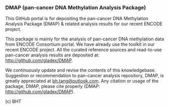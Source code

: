 ### DMAP (pan-cancer DNA Methylation Analysis Package)

This GitHub portal is for depositing the pan-cancer DNA Methylation Analysis Package (DMAP) & related analysis results for our recent ENCODE project.

This package is mainly for the analysis of pan-cancer DNA methylation data from ENCODE Consortium portal. We have already use the toolkit in our recent ENCODE project. All the curated reference sources and read-to-use pan-cancer analysis results are deposited at: http://github.com/gladex/DMAP.

We continuously update and revise the contents of this knowledgebase. Suggestion or recommendation to pan-cancer analysis repository, DMAP, is greatly appreciated at bh.tang@outlook.com. Any citation or usage of the package, DMAP, please cite properly (DMAP: http://github.com/gladex/DMAP).

(c) BHT
